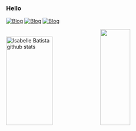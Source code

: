 ### Hello

[![Blog](https://img.shields.io/badge/LinkedIn-0077B5?style=for-the-badge&logo=linkedin&logoColor=white)](http://www.linkedin.com/in/isabelle-batista-a14ab822b) [![Blog](https://img.shields.io/badge/Telegram-2CA5E0?style=for-the-badge&logo=telegram&logoColor=white)](https://t.me/Isah_sales3) [![Blog](https://img.shields.io/badge/Instagram-E4405F?style=for-the-badge&logo=instagram&logoColor=white)](https://www.instagram.com/isah_sales3)

<div style="display inline">
   <img width="50%" height="240px" src="https://github-readme-stats.vercel.app/api?username=IsabelleBatista&show_icons=true&count_private=true&hide_border=true&title_color=782480&icon_color=6E1F62&text_color=F2E3D5&bg_color=0d1117" alt="Isabelle Batista github stats" /> 
  <img width="40%" height="260px" src="https://github-readme-stats.vercel.app/api/top-langs/?username=IsabelleBatista&theme=782480&show_icons=true&count_private=true&hide_border=true&title_color=782480&icon_color=6E1F62&text_color=F2E3D5&bg_color=0d1117" />
<div>
